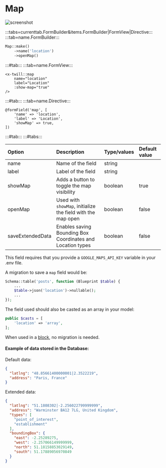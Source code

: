 # Map

![screenshot](/assets/map.png)

:::tabs=currenttab.FormBuilder&items.FormBuilder|FormView|Directive:::
:::tab=name.FormBuilder:::

```php
Map::make()
    ->name('location')
    ->openMap()
```

:::#tab:::
:::tab=name.FormView:::

```blade
<x-twill::map
    name="location"
    label="Location"
    :show-map="true"
/>
```

:::#tab:::
:::tab=name.Directive:::

```blade
@formField('map', [
    'name' => 'location',
    'label' => 'Location',
    'showMap' => true,
])
```

:::#tab:::
:::#tabs:::

| Option           | Description                                                 | Type/values | Default value |
|:-----------------|:------------------------------------------------------------|:------------|:--------------|
| name             | Name of the field                                           | string      |               |
| label            | Label of the field                                          | string      |               |
| showMap          | Adds a button to toggle the map visibility                  | boolean     | true          |
| openMap          | Used with `showMap`, initialize the field with the map open | boolean     | false         |
| saveExtendedData | Enables saving Bounding Box Coordinates and Location types  | boolean     | false         |

This field requires that you provide a `GOOGLE_MAPS_API_KEY` variable in your .env file.

A migration to save a `map` field would be:

```php
Schema::table('posts', function (Blueprint $table) {
    ...
    $table->json('location')->nullable();
    ...
});
```

The field used should also be casted as an array in your model:

```php
public $casts = [
    'location' => 'array',
];
```

When used in a [block](../5_block-editor), no migration is needed.

#### Example of data stored in the Database:

Default data:

```json
{
  "latlng": "48.85661400000001|2.3522219",
  "address": "Paris, France"
}
```

Extended data:

```json
{
  "latlng": "51.1808302|-2.256022799999999",
  "address": "Warminster BA12 7LG, United Kingdom",
  "types": [
    "point_of_interest",
    "establishment"
  ],
  "boundingBox": {
    "east": -2.25289275,
    "west": -2.257066149999999,
    "north": 51.18158853029149,
    "south": 51.17889056970849
  }
}
```
